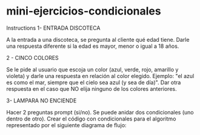 # mini-ejercicios-condicionales

Instructions
1- ENTRADA DISCOTECA

A la entrada a una discoteca, se pregunta al cliente qué edad tiene. Darle una respuesta diferente si la edad es mayor, menor o igual a 18 años.

2 - CINCO COLORES

Se le pide al usuario que escoja un color (azul, verde, rojo, amarillo y violeta) y darle una respuesta en relación al color elegido. Ejemplo: "el azul es como el mar, siempre que el cielo sea azul (y sea de día)". Dar otra respuesta en el caso que NO elija ninguno de los colores anteriores.

3- LAMPARA NO ENCIENDE

Hacer 2 preguntas prompt (si/no). Se puede anidar dos condicionales (uno dentro de otro). Crear el código con condicionales para el algoritmo representado por el siguiente diagrama de flujo:
